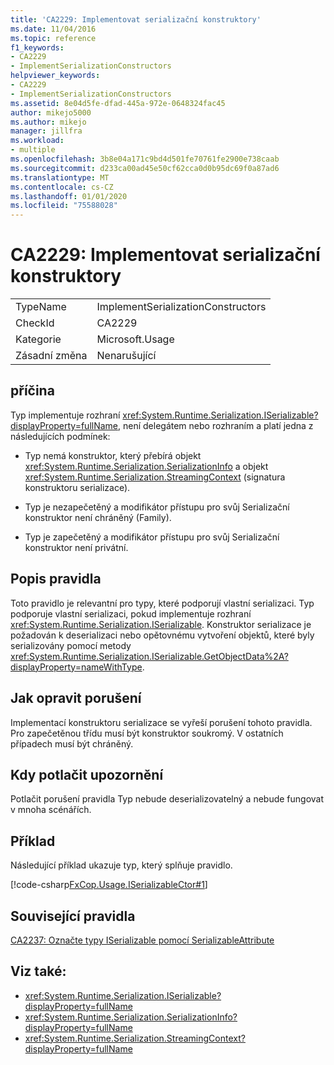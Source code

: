 ```yaml
---
title: 'CA2229: Implementovat serializační konstruktory'
ms.date: 11/04/2016
ms.topic: reference
f1_keywords:
- CA2229
- ImplementSerializationConstructors
helpviewer_keywords:
- CA2229
- ImplementSerializationConstructors
ms.assetid: 8e04d5fe-dfad-445a-972e-0648324fac45
author: mikejo5000
ms.author: mikejo
manager: jillfra
ms.workload:
- multiple
ms.openlocfilehash: 3b8e04a171c9bd4d501fe70761fe2900e738caab
ms.sourcegitcommit: d233ca00ad45e50cf62cca0d0b95dc69f0a87ad6
ms.translationtype: MT
ms.contentlocale: cs-CZ
ms.lasthandoff: 01/01/2020
ms.locfileid: "75588028"
---
```

# <a name="ca2229-implement-serialization-constructors"></a>CA2229: Implementovat serializační konstruktory

|||
|-|-|
|TypeName|ImplementSerializationConstructors|
|CheckId|CA2229|
|Kategorie|Microsoft.Usage|
|Zásadní změna|Nenarušující|

## <a name="cause"></a>příčina
Typ implementuje rozhraní <xref:System.Runtime.Serialization.ISerializable?displayProperty=fullName>, není delegátem nebo rozhraním a platí jedna z následujících podmínek:

- Typ nemá konstruktor, který přebírá objekt <xref:System.Runtime.Serialization.SerializationInfo> a objekt <xref:System.Runtime.Serialization.StreamingContext> (signatura konstruktoru serializace).

- Typ je nezapečetěný a modifikátor přístupu pro svůj Serializační konstruktor není chráněný (Family).

- Typ je zapečetěný a modifikátor přístupu pro svůj Serializační konstruktor není privátní.

## <a name="rule-description"></a>Popis pravidla

Toto pravidlo je relevantní pro typy, které podporují vlastní serializaci. Typ podporuje vlastní serializaci, pokud implementuje rozhraní <xref:System.Runtime.Serialization.ISerializable>. Konstruktor serializace je požadován k deserializaci nebo opětovnému vytvoření objektů, které byly serializovány pomocí metody <xref:System.Runtime.Serialization.ISerializable.GetObjectData%2A?displayProperty=nameWithType>.

## <a name="how-to-fix-violations"></a>Jak opravit porušení

Implementací konstruktoru serializace se vyřeší porušení tohoto pravidla. Pro zapečetěnou třídu musí být konstruktor soukromý. V ostatních případech musí být chráněný.

## <a name="when-to-suppress-warnings"></a>Kdy potlačit upozornění

Potlačit porušení pravidla Typ nebude deserializovatelný a nebude fungovat v mnoha scénářích.

## <a name="example"></a>Příklad

Následující příklad ukazuje typ, který splňuje pravidlo.

[!code-csharp[FxCop.Usage.ISerializableCtor#1](../code-quality/codesnippet/CSharp/ca2229-implement-serialization-constructors_1.cs)]

## <a name="related-rules"></a>Související pravidla

[CA2237: Označte typy ISerializable pomocí SerializableAttribute](../code-quality/ca2237.md)

## <a name="see-also"></a>Viz také:

- <xref:System.Runtime.Serialization.ISerializable?displayProperty=fullName>
- <xref:System.Runtime.Serialization.SerializationInfo?displayProperty=fullName>
- <xref:System.Runtime.Serialization.StreamingContext?displayProperty=fullName>
